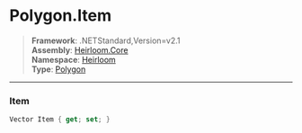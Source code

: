 # Polygon.Item

> **Framework**: .NETStandard,Version=v2.1  
> **Assembly**: [Heirloom.Core][0]  
> **Namespace**: [Heirloom][0]  
> **Type**: [Polygon][1]  

--------------------------------------------------------------------------------

### Item

```cs
Vector Item { get; set; }
```

[0]: ../Heirloom.Core.md
[1]: Heirloom.Polygon.md
